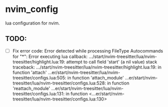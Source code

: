 # nvim_config
lua configuration for nvim.

## TODO:
- [ ] Fix error code: 
Error detected while processing FileType Autocommands for "*":
Error executing lua callback: .../start/nvim-treesitter/lua/nvim-treesitter/highlight.lua:19: attempt to call field 'start' (a nil value)
stack traceback:
        .../start/nvim-treesitter/lua/nvim-treesitter/highlight.lua:19: in function 'attach'
        ...er/start/nvim-treesitter/lua/nvim-treesitter/configs.lua:505: in function 'attach_module'
        ...er/start/nvim-treesitter/lua/nvim-treesitter/configs.lua:528: in function 'reattach_module'
        ...er/start/nvim-treesitter/lua/nvim-treesitter/configs.lua:131: in function <...er/start/nvim-treesitter/lua/nvim-treesitter/configs.lua:130>
